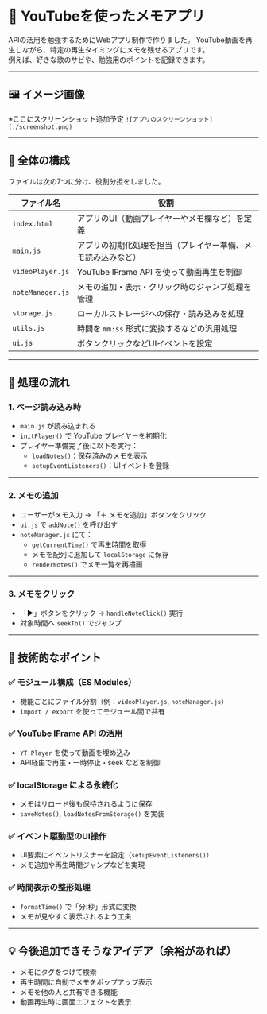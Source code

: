 # 🎥 YouTubeを使ったメモアプリ

APIの活用を勉強するためにWebアプリ制作で作りました。
YouTube動画を再生しながら、特定の再生タイミングにメモを残せるアプリです。  
例えば、好きな歌のサビや、勉強用のポイントを記録できます。

---

## 🖼️ イメージ画像

※ここにスクリーンショット追加予定 
`![アプリのスクリーンショット](./screenshot.png)`

---

## 🧱 全体の構成

ファイルは次の7つに分け、役割分担をしました。

| ファイル名         | 役割 |
|--------------------|------|
| `index.html`       | アプリのUI（動画プレイヤーやメモ欄など）を定義 |
| `main.js`          | アプリの初期化処理を担当（プレイヤー準備、メモ読み込みなど） |
| `videoPlayer.js`   | YouTube IFrame API を使って動画再生を制御 |
| `noteManager.js`   | メモの追加・表示・クリック時のジャンプ処理を管理 |
| `storage.js`       | ローカルストレージへの保存・読み込みを処理 |
| `utils.js`         | 時間を `mm:ss` 形式に変換するなどの汎用処理 |
| `ui.js`            | ボタンクリックなどUIイベントを設定 |

---

## 🔁 処理の流れ

### 1. ページ読み込み時

- `main.js` が読み込まれる
- `initPlayer()` で YouTube プレイヤーを初期化
- プレイヤー準備完了後に以下を実行：
  - `loadNotes()`：保存済みのメモを表示
  - `setupEventListeners()`：UIイベントを登録

---

### 2. メモの追加

- ユーザーがメモ入力 → 「＋ メモを追加」ボタンをクリック
- `ui.js` で `addNote()` を呼び出す
- `noteManager.js` にて：
  - `getCurrentTime()` で再生時間を取得
  - メモを配列に追加して `localStorage` に保存
  - `renderNotes()` でメモ一覧を再描画

---

### 3. メモをクリック

- 「▶」ボタンをクリック → `handleNoteClick()` 実行
- 対象時間へ `seekTo()` でジャンプ

---

## 🧪 技術的なポイント

### ✅ モジュール構成（ES Modules）

- 機能ごとにファイル分割（例：`videoPlayer.js`, `noteManager.js`）
- `import / export` を使ってモジュール間で共有

### ✅ YouTube IFrame API の活用

- `YT.Player` を使って動画を埋め込み
- API経由で再生・一時停止・seek などを制御

### ✅ localStorage による永続化

- メモはリロード後も保持されるように保存
- `saveNotes()`, `loadNotesFromStorage()` を実装

### ✅ イベント駆動型のUI操作

- UI要素にイベントリスナーを設定（`setupEventListeners()`）
- メモ追加や再生時間ジャンプなどを実現

### ✅ 時間表示の整形処理

- `formatTime()` で「分:秒」形式に変換
- メモが見やすく表示されるよう工夫

---

## 💡 今後追加できそうなアイデア（余裕があれば）

- メモにタグをつけて検索
- 再生時間に自動でメモをポップアップ表示
- メモを他の人と共有できる機能
- 動画再生時に画面エフェクトを表示



